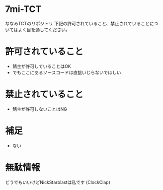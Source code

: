 # 7mi-TCT
ななみTCTのリポジトリ
下記の許可されていること、禁止されていることについてはよく目を通してください。

# 許可されていること
- 鯖主が許可していることはOK
- でもここにあるソースコードは直接いじらないでほしい

# 禁止されていること
- 鯖主が許可しないことはNG

# 補足
- ない

# 無駄情報
どうでもいいけどNickStarblastは私です (ClockClap)
